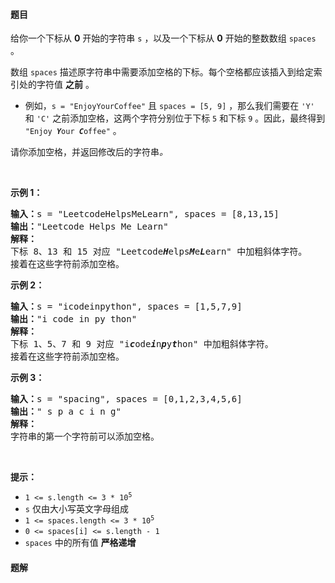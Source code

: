 #### 题目
<p>给你一个下标从 <strong>0</strong> 开始的字符串 <code>s</code> ，以及一个下标从 <strong>0</strong> 开始的整数数组 <code>spaces</code> 。</p>

<p>数组 <code>spaces</code> 描述原字符串中需要添加空格的下标。每个空格都应该插入到给定索引处的字符值 <strong>之前</strong> 。</p>

<ul>
	<li>例如，<code>s = "EnjoyYourCoffee"</code> 且 <code>spaces = [5, 9]</code> ，那么我们需要在 <code>'Y'</code> 和 <code>'C'</code> 之前添加空格，这两个字符分别位于下标 <code>5</code> 和下标 <code>9</code> 。因此，最终得到 <code>"Enjoy <em><strong>Y</strong></em>our <em><strong>C</strong></em>offee"</code> 。</li>
</ul>

<p>请你添加空格，并返回修改后的字符串<em>。</em></p>

<p>&nbsp;</p>

<p><strong>示例 1：</strong></p>

<pre>
<strong>输入：</strong>s = "LeetcodeHelpsMeLearn", spaces = [8,13,15]
<strong>输出：</strong>"Leetcode Helps Me Learn"
<strong>解释：</strong>
下标 8、13 和 15 对应 "Leetcode<em><strong>H</strong></em>elps<em><strong>M</strong></em>e<em><strong>L</strong></em>earn" 中加粗斜体字符。
接着在这些字符前添加空格。
</pre>

<p><strong>示例 2：</strong></p>

<pre>
<strong>输入：</strong>s = "icodeinpython", spaces = [1,5,7,9]
<strong>输出：</strong>"i code in py thon"
<strong>解释：</strong>
下标 1、5、7 和 9 对应 "i<em><strong>c</strong></em>ode<em><strong>i</strong></em>n<em><strong>p</strong></em>y<em><strong>t</strong></em>hon" 中加粗斜体字符。
接着在这些字符前添加空格。
</pre>

<p><strong>示例 3：</strong></p>

<pre>
<strong>输入：</strong>s = "spacing", spaces = [0,1,2,3,4,5,6]
<strong>输出：</strong>" s p a c i n g"
<strong>解释：</strong>
字符串的第一个字符前可以添加空格。
</pre>

<p>&nbsp;</p>

<p><strong>提示：</strong></p>

<ul>
	<li><code>1 &lt;= s.length &lt;= 3 * 10<sup>5</sup></code></li>
	<li><code>s</code> 仅由大小写英文字母组成</li>
	<li><code>1 &lt;= spaces.length &lt;= 3 * 10<sup>5</sup></code></li>
	<li><code>0 &lt;= spaces[i] &lt;= s.length - 1</code></li>
	<li><code>spaces</code> 中的所有值 <strong>严格递增</strong></li>
</ul>


 #### 题解